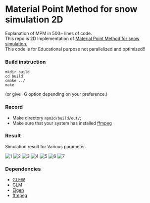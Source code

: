 # Material Point Method for snow simulation 2D

Explanation of MPM in 500~ lines of code.\
This repo is 2D Implementation of [Material Point Method for snow simulation.](https://www.math.ucla.edu/~jteran/papers/SSCTS13.pdf)
\
This code is for Educational purpose not parallelized and optimized!!
### Build instruction
```
mkdir build
cd build
cmake ../
make
```
(or give -G option depending on your preference.)
### Record
- Make directory `mpm2d/build/out/`;
- Make sure that your system has installed [ffmpeg](https://ffmpeg.org/download.html#build-windows)





### Result

Simulation result for Various parameter.

![1](https://github.com/LEE-JAE-HYUN179/mpm2d/blob/master/out/1.gif)
![2](https://github.com/LEE-JAE-HYUN179/mpm2d/blob/master/out/2.gif)
![3](https://github.com/LEE-JAE-HYUN179/mpm2d/blob/master/out/3.gif)
![4](https://github.com/LEE-JAE-HYUN179/mpm2d/blob/master/out/4.gif)
![5](https://github.com/LEE-JAE-HYUN179/mpm2d/blob/master/out/5.gif)
![6](https://github.com/LEE-JAE-HYUN179/mpm2d/blob/master/out/6.gif)
![7](https://github.com/LEE-JAE-HYUN179/mpm2d/blob/master/out/7.gif)


### Dependencies
 - [GLFW](https://github.com/glfw/glfw)
 - [GLM](https://github.com/g-truc/glm)
 - [Eigen](https://eigen.tuxfamily.org/index.php?title=Main_Page)
 - [ffmpeg](https://ffmpeg.org/download.html#build-windows)
